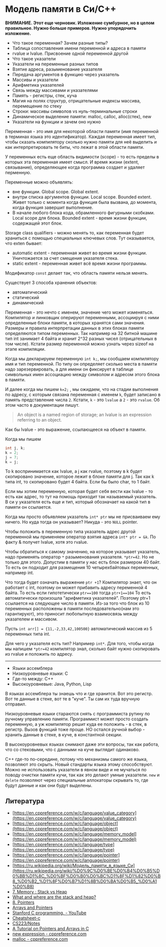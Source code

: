 # Модель памяти в Си/C++

**ВНИМАНИЕ. Этот еще черновик. Изложение сумбурное, но в целом правильное. Нужно больше примеров. Нужно упорядочить изложение.**

- Что такое переменная? Зачем разные типы?
- Таблица сопоставления имени переменной и адреса в памяти
- rvalue и lvalue. Присвоение одной переменной другой
- Что такое указатели
- Указатели на переменные разных типов
- Взятие адреса, разыменование указателя
- Передача аргументов в функцию через указатель
- Массивы и указатели
- Арифметика указателей
- Связь между массивами и указателями
- Память - регистры, стек, куча
- Магия на полях структур, отрицательные индексы массива, перемещение по стеку
- Строки: массивы символов vs нуль-терминальные строки
- Динамическое выделение памяти: malloc, calloc, alloc(стек), new
- Указатели на функции и зачем оно нужно

Переменная - это имя для некоторой области памяти (имя переменной в терминах языка это идентификатор). Каждая переменная имеет тип, чтобы сказать компилятору сколько нужно памяти для неё выделить и как интерпретировать те биты, что лежат в этой области памяти.

У переменных есть еще область видимости (scope) - то есть пределы в которых эта переменная имеет смысл. И время жизни (extent, связывание), определяющее когда программа создает и удаляет перменную.

Переменные можно объявлять:

- вне функции. Global scope. Global extent.
- внутри списка аргументов функции. Local scope. Bounded extent. Живет только с момента когда функция была вызвана, до момента, когда функция завершит выполнение.
- В начале любого блока кода, обрамленного фигурными скобками. Local scope для блока. Bounded extent - время жизни функции, содержащей этот блок.

Storage class qualifiers - можно менять то, как переменная будет храниться с помощью специальных ключевых слов. Тут оказывается, что exten бывает:

- automatic extent - переменная живет во время жизни функции. Уничтожается за счет смещения указателя стека.
- static extent - переменная живет всё время жизни программы.

Модификатор `const` делает так, что область памяти нельзя менять.

Существует 3 способа хранения объектов:

- автоматический
- статический
- динамический

Переменная - это нечто с именем, значение чего может изменяться. Компилятор и линковщик оперируют переменными, ассоциируя с ними определенные блоки памяти, в которых хранятся сами значения. Размеры и правила интерпретации данных в этих блоках памяти определяются типом переменных. Так например на 32 битной машине тип int занимает 4 байта и хранит 2^32 разных чисел (отрицательных в том числе). Кстати размер переменной можно узнать через sizeof  на этапе компиляции.

Когда мы декларируем переменную `int k;`, мы сообщаем компилятору имя и тип переменной. По типу он определяет сколько места в памяти надо зарезервировать, а для имени он фиксирует в таблице символьных имен ассоциацию между символом и адресом этого блока в памяти.

И далее когда мы пишем `k=2;` , мы ожидаем, что на стадии выполнения по адресу, с которым связана переменная с именем `k`, будет записано в память представление числа `2`. Кстати, `k` - это `lvalue` а `2` - это `rvalue`. Об этом часто в документации пишут.

> An object is a named region of storage; an lvalue is an expression referring to an object.

Как бы lvalue - это выражение, ссылающееся на объект в памяти.

Когда мы пишем

```c
int j, k;
k = 2;
j = 7;
k = j;
```

То k воспринимается как lvalue, а j как rvalue, поэтому в k будет скопировано значение, которое лежит в блоке памяти для j. Так как k типа int, то скопировано будет 4 байта. Если бы было char, то 1 байт.

Если мы хотим переменную, которая будет себя вести как lvalue - то есть как адрес, то тут на помощь приходит так называемый указатель. В си у указателя есть еще и тип, который обозначает на какой тип в памяти он ссылается.

Когда мы просто объявляем указатель `int* ptr` мы не присваиваем ему ничего. Но куда тогда он указывает? Никуда - это `NULL` pointer.

Чтобы положить в переменную типа указатель адрес другой переменной мы применяем оператор взятия адреса `int* ptr = &k`. По факту & получет lvalue, хотя это rvalue.

Чтобы обратиться к самому значению, на которое указывает указатель, надо применять оператор `*` разыменования указателя. `*ptr=42`. Но не только для этого. Допустим в памяти у нас есть блок размером 40 байт. То есть он подходит для размещения 10 четырехбайтовых переменных, например int.

Что тогда будет означать выражение `ptr +1`? Компилятор знает, что он работает с int, поэтому он может прибавить адресу переменной 4 байта. То есть если гипотетически `ptr==100` тогда `ptr+1==104` То есть автоматически произошла "арифметика указателей". Поэтому ptr+1 ссылается на следующее число в памяти. Из-за того что блок из 10 переменных расположены в памяти последовательно(нам это гарантируют), это приносит любопытную взаимосвязь между указателем и массивом. 

Пусть `int arr[] = {11,-2,33,42,100500}` автоматический массив из 5 переменных типа int. 

Для чего у указателя есть тип? Например `int*`. Для того, чтобы когда мы напишем `*ptr=42` компилятор знал, сколько байт нужно скопировать из rvalue и положить по адресу.

---

- Языки ассемблера
- Низкоуровневые языки: C
- Где-то между: C++
- Высокоуровневые: Java, Python, Lisp

В языках ассемблера ты знаешь что и где хранится. Вот это регистр. Вот те данные в стеке, вот те в "куче". Ты сам их туда вручную отправил.

Низкоуровневые языки стараются снять с программиста рутину по ручному управлению памяти. Программист может просто создать переменную, а уж компилятор решит куда ее положить - в стек, в регистр. Вызов функций тоже проще. НО остался ручной выбор - хранить данные в стеке, в куче, в константной секции. 

В высокоуровневых языках снимают даже эти вопросы, так как работа, что со стековыми, что с данными на куче выглядит одинаково.

С++ где-то по-середине, потому что механизмы самого же языка, позволяют это скрыть. Новый стандарты языка этому способствуют. Можно не использовать указатели в явном виде и не мучаться по поводу очистки памяти кучи, так как это делают умные указатели. `new` и `delete` позволяют через специальные аллокаторы скрывать то, где будут данные и как они будут выделены.

## Литература

- [https://en.cppreference.com/w/c/language/value_category](https://en.cppreference.com/w/c/language/value_category)
- [https://en.cppreference.com/w/c/language/object](https://en.cppreference.com/w/c/language/object)
- [https://en.cppreference.com/w/c/language/memory_model](https://en.cppreference.com/w/c/language/memory_model)
- [https://en.cppreference.com/w/c/language/type](https://en.cppreference.com/w/c/language/type)
- [https://en.cppreference.com/w/c/language/pointer](https://en.cppreference.com/w/c/language/pointer)
- [https://ru.wikipedia.org/wiki/Модель_памяти_в_языке_Си](https://ru.wikipedia.org/wiki/%D0%9C%D0%BE%D0%B4%D0%B5%D0%BB%D1%8C_%D0%BF%D0%B0%D0%BC%D1%8F%D1%82%D0%B8_%D0%B2_%D1%8F%D0%B7%D1%8B%D0%BA%D0%B5_%D0%A1%D0%B8)
- [7. Memory : Stack vs Heap](https://www.gribblelab.org/CBootCamp/7_Memory_Stack_vs_Heap.html)
- [What and where are the stack and heap?](https://stackoverflow.com/a/80113)
- [8. Pointers](https://www.gribblelab.org/CBootCamp/8_Pointers.html)
- [Arrays and Pointers](http://c-faq.com/aryptr/index.html)
- [Stanford C programming. - YouTube](https://www.youtube.com/playlist?list=PLD28639E2FFC4B86A)
- [Cheatsheet-c](https://courses.cs.washington.edu/courses/cse351/14sp/sections/1/Cheatsheet-c.pdf)
- [CS223/Notes](http://www.cs.yale.edu/homes/aspnes/pinewiki/CS223(2f)Notes.html)
- [A Tutorial on Pointers and Arrays in C](http://home.netcom.com/~tjensen/ptr/pointers.htm)
- [new expression - cppreference.com](https://en.cppreference.com/w/cpp/language/new)
- [malloc - cppreference.com](https://en.cppreference.com/w/c/memory/malloc)

